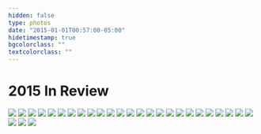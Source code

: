 ```yaml
---
hidden: false
type: photos
date: "2015-01-01T00:57:00-05:00"
hidetimestamp: true
bgcolorclass: ""
textcolorclass: ""
---
```


# 2015 In Review

<img src="https://res.cloudinary.com/ejf/image/upload/v1526532474/20151117-untitled-20151117-DSCF9338.jpg" />

<img src="https://res.cloudinary.com/ejf/image/upload/v1526532464/20150916-untitled-20150916-DSCF8805.jpg" />

<img src="https://res.cloudinary.com/ejf/image/upload/v1526532473/20151112-untitled-20151112-DSCF9324-2.jpg" />

<img src="https://res.cloudinary.com/ejf/image/upload/v1526532475/20151101-untitled-20151101-DSCF9261.jpg" />

<img src="https://res.cloudinary.com/ejf/image/upload/v1526532473/20151101-untitled-20151101-DSCF9256.jpg" />

<img src="https://res.cloudinary.com/ejf/image/upload/v1526532471/20151101-untitled-20151101-DSCF9180.jpg" />

<img src="https://res.cloudinary.com/ejf/image/upload/v1526532469/20151010-untitled-20151010-DSCF8997.jpg" />

<img src="https://res.cloudinary.com/ejf/image/upload/v1526532472/20151101-untitled-20151101-DSCF9250.jpg" />

<img src="https://res.cloudinary.com/ejf/image/upload/v1526532471/20151101-untitled-20151101-DSCF9123.jpg" />

<img src="https://res.cloudinary.com/ejf/image/upload/v1526532471/20151101-untitled-20151101-DSCF9172.jpg" />

<img src="https://res.cloudinary.com/ejf/image/upload/v1526532469/20151010-untitled-20151010-DSCF9004.jpg" />

<img src="https://res.cloudinary.com/ejf/image/upload/v1526532471/20151010-untitled-20151010-DSCF9010.jpg" />

<img src="https://res.cloudinary.com/ejf/image/upload/v1526532469/20151010-untitled-20151010-DSCF8991.jpg" />

<img src="https://res.cloudinary.com/ejf/image/upload/v1526532467/20151006-untitled-20151006-DSCF8888.jpg" />

<img src="https://res.cloudinary.com/ejf/image/upload/v1526532469/20151010-untitled-20151010-DSCF8955.jpg" />

<img src="https://res.cloudinary.com/ejf/image/upload/v1526532467/20151010-untitled-20151010-DSCF8934.jpg" />

<img src="https://res.cloudinary.com/ejf/image/upload/v1526532466/20150917-untitled-20150917-DSCF8872.jpg" />

<img src="https://res.cloudinary.com/ejf/image/upload/v1526532465/20150917-untitled-20150917-DSCF8841.jpg" />

<img src="https://res.cloudinary.com/ejf/image/upload/v1526532465/20150916-untitled-20150916-DSCF8782.jpg"/>

<img src="https://res.cloudinary.com/ejf/image/upload/v1526532465/20150916-untitled-20150916-DSCF8774.jpg"/>

<img src="https://res.cloudinary.com/ejf/image/upload/v1526532465/20150917-untitled-20150917-DSCF8867.jpg" />

<img src="https://res.cloudinary.com/ejf/image/upload/v1526532466/20150912-untitled-20150912-DSCF8763.jpg" />

<img src="https://res.cloudinary.com/ejf/image/upload/v1526532463/20150909-untitled-20150909-DSCF8698.jpg" />

<img src="https://res.cloudinary.com/ejf/image/upload/v1526532463/20150905-untitled-20150905-DSCF8684.jpg" />

<img src="https://res.cloudinary.com/ejf/image/upload/v1526532464/20150912-untitled-20150912-DSCF8745.jpg" />

<img src="https://res.cloudinary.com/ejf/image/upload/v1526532475/20150902-untitled-20150902-DSCF8649.jpg" />

<img src="https://res.cloudinary.com/ejf/image/upload/v1526532463/20150909-untitled-20150909-DSCF8702.jpg" />

<img src="https://res.cloudinary.com/ejf/image/upload/v1526532463/20150829-untitled-20150829-DSCF8510.jpg" />
